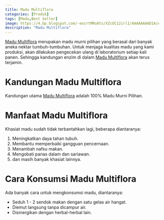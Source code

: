 ```yaml
---
title: Madu Multiflora
categories: [Produk]
tags: [Madu,Best Seller]
image: https://4.bp.blogspot.com/-eocrtMRo8ts/XZcOC12irlI/AAAAAAAAD1A/AreZm_PWQ3IeNPA6ebruPsprPFcwi-S5ACKgBGAsYHg/s1600/201910-produk-multiflora.png
description: "Madu Multiflora"
---
```


<div class="paraph"><a  class="mhoapp orange" href="/posts/madu-multiflora-yj5" title="Madu Multiflora">Madu Multiflora</a> merupakan madu murni pilihan yang berasal dari banyak aneka nektar tumbuh-tumbuhan. Untuk menjaga kualitas madu yang kami produksi, akan dilakukan pengecekan ulang di laboratorium setiap kali panen. Sehingga kandungan enzim di dalam <a  class="mhoapp orange" href="/posts/madu-multiflora-yj5" title="Madu Multiflora">Madu Multiflora</a> akan terus terjamin.</div>

<h1>Kandungan Madu Multiflora</h1>

<div class="paraph">Kandungan utama <a  class="mhoapp orange" href="/posts/madu-multiflora-yj5" title="Madu Multiflora">Madu Multiflora</a> adalah 100% Madu Murni Pilihan.</div>

<h1>Manfaat Madu Multiflora</h1>

<div class="paraph">Khasiat madu sudah tidak terbantahkan lagi, beberapa diantaranya:</div>

<ol><li>Meningkatkan daya tahan tubuh.</li>
<li>Membantu memperbaiki gangguan pencernaan.</li>
<li>Menambah nafsu makan.</li>
<li>Mengobati panas dalam dan sariawan.</li>
<li>dan masih banyak khasiat lainnya.</li></ol>

<h1>Cara Konsumsi Madu Multiflora</h1>

<div class="paraph">Ada banyak cara untuk mengkonsumsi madu, diantaranya:</div>
<ul><li>Seduh 1 - 2 sendok makan dengan satu gelas air hangat.</li>
<li>Diemut langsung tanpa dicampur air.</li>
<li>Disinergikan dengan herbal-herbal lain.</li></ul>